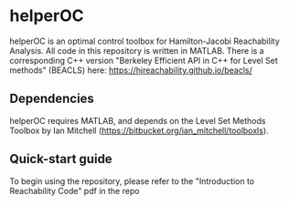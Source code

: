# helperOC
helperOC is an optimal control toolbox for Hamilton-Jacobi Reachability Analysis.  All code in this repository is written in MATLAB. There is a corresponding C++ version "Berkeley Efficient API in C++ for Level Set methods" (BEACLS) here: https://hjreachability.github.io/beacls/

## Dependencies
helperOC requires MATLAB, and depends on the Level Set Methods Toolbox by Ian Mitchell (https://bitbucket.org/ian_mitchell/toolboxls).

## Quick-start guide
To begin using the repository, please refer to the "Introduction to Reachability Code" pdf in the repo
